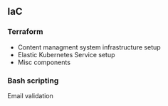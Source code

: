 ## IaC

### Terraform
- Content managment system infrastructure setup
- Elastic Kubernetes Service setup
- Misc components 

### Bash scripting
Email validation
